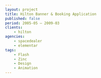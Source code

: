 ```yaml
---
layout: project
title: Hilton Banner & Booking Application
published: false
period: 2005-05 – 2009-03
clients:
    - hilton
agencies:
    - spacedealer
    - elementar
tags:
    - Flash
    - Zinc
    - Design
    - Animation
---
```

